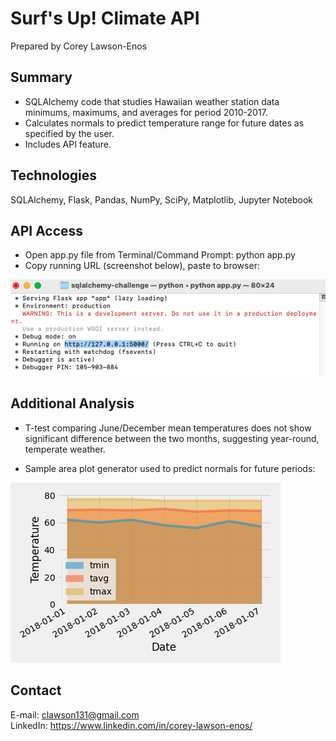 # Surf's Up! Climate API

Prepared by Corey Lawson-Enos

## Summary
* SQLAlchemy code that studies Hawaiian weather station data minimums, maximums, and averages for period 2010-2017. 
* Calculates normals to predict temperature range for future dates as specified by the user. 
* Includes API feature.

## Technologies
SQLAlchemy, Flask, Pandas, NumPy, SciPy, Matplotlib, Jupyter Notebook

## API Access

* Open app.py file from Terminal/Command Prompt: python app.py
* Copy running URL (screenshot below), paste to browser:

![alt text](Images/terminal_screenshot.png)

## Additional Analysis
* T-test comparing June/December mean temperatures does not show significant difference between the two months, suggesting year-round, temperate weather.

* Sample area plot generator used to predict normals for future periods: 

![alt text](Images/daily_normals.png)

## Contact
E-mail: clawson131@gmail.com<br>
LinkedIn: https://www.linkedin.com/in/corey-lawson-enos/
